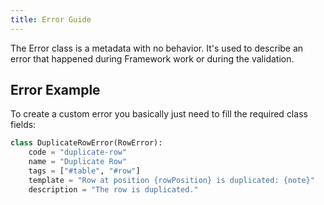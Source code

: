 ```yaml
---
title: Error Guide
---
```


The Error class is a metadata with no behavior. It's used to describe an error that happened during Framework work or during the validation.

## Error Example

To create a custom error you basically just need to fill the required class fields:

```python title="Python"
class DuplicateRowError(RowError):
    code = "duplicate-row"
    name = "Duplicate Row"
    tags = ["#table", "#row"]
    template = "Row at position {rowPosition} is duplicated: {note}"
    description = "The row is duplicated."
```
